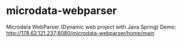 # microdata-webparser
Microdata WebParser (Dynamic web project with Java Spring)
Demo: http://178.62.121.237:8080/microdata-webparser/home/main
